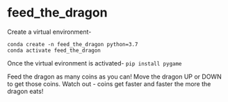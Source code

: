 # feed_the_dragon

Create a virtual environment-
```
conda create -n feed_the_dragon python=3.7
conda activate feed_the_dragon 
```
Once the virtual evironment is activated- `pip install pygame`

Feed the dragon as many coins as you can! Move the dragon UP or DOWN to get those coins. Watch out - coins get faster and faster the more the dragon eats!
